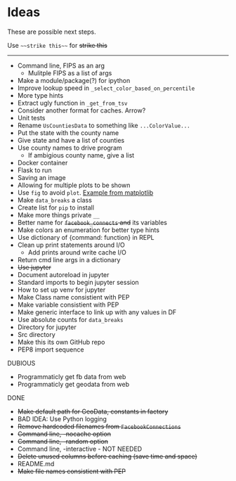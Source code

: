 # Ideas
These are possible next steps.

Use `~~strike this~~` for ~~strike this~~

-------------------

* Command line, FIPS as an arg
  * Mulitple  FIPS  as  a list of args
* Make a  module/package(?) for   ipython
* Improve lookup  speed in `_select_color_based_on_percentile`
*  More  type hints
* Extract ugly function in `_get_from_tsv`
* Consider another format for caches. Arrow?
* Unit tests
* Rename `UsCountiesData` to something like `...ColorValue...`
* Put the state with the county name
* Give state and have a list of counties
* Use county names to drive program
   * If ambigious county name, give a list
* Docker container
* Flask to run
* Saving an image
* Allowing for multiple plots to be shown
* Use `fig` to avoid `plot`.  [Example from matplotlib](
https://matplotlib.org/stable/gallery/user_interfaces/web_application_server_sgskip.htm)
*   Make `data_breaks` a class
* Create list for `pip` to install 
* Make more things private `__`
* Better name for ~~`facebook_connects` and~~ its variables
* Make colors an enumeration for better type hints
* Use dictionary of {command: function} in REPL
* Clean up print statements around I/O
  * Add prints around write cache I/O  
* Return cmd line args in a dictionary
* ~~Use jupyter~~
* Document autoreload in jupyter
* Standard imports to begin jupyter session
* How to set up venv for jupyter
* Make Class name consistient with PEP
* Make variable consistient with PEP
* Make generic interface to link up with any values in DF
* Use absolute counts for `data_breaks`
*  Directory for jupyter
*  Src  directory 
*  Make this its own GitHub repo
*  PEP8 import sequence

DUBIOUS
* Programmaticly get fb data from web
* Programmaticly get geodata from web

DONE
* ~~Make default path for GeoData, constants in factory~~
* BAD IDEA: Use Python logging
* ~~Remove hardcoded filenames from `FacebookConnections`~~
* ~~Command line, -nocache option~~
* ~~Command line, -random option~~
* Command line, -interactive - NOT NEEDED
* ~~Delete unused columns before caching (save time and space)~~
* README.md
* ~~Make file names consistient with PEP~~

